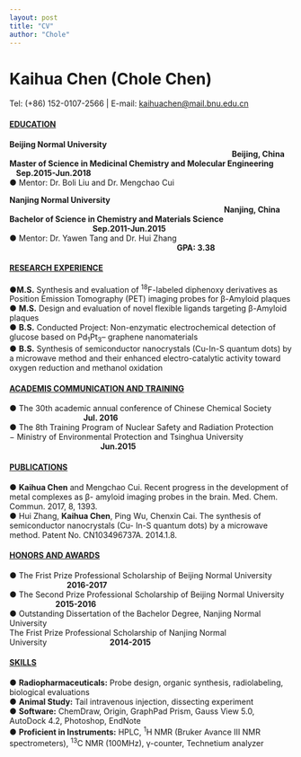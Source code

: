 ```yaml
---
layout: post
title: "CV"
author: "Chole"
---
```



# Kaihua Chen (Chole Chen)
Tel: (+86) 152-0107-2566 | E-mail: kaihuachen@mail.bnu.edu.cn

#### <ins>EDUCATION</ins>
**Beijing Normal University** &emsp;&emsp;&emsp;&emsp;&emsp;&emsp;&emsp;&emsp;&emsp;&emsp;&emsp;&emsp;&emsp;&emsp;&emsp;&emsp;&emsp;&emsp;&emsp;&emsp;&emsp;&emsp;&emsp;&emsp;&emsp;&emsp;&emsp;&emsp; **Beijing, China**<br>
**Master of Science in Medicinal Chemistry and Molecular Engineering**
&emsp;&emsp;&nbsp;&nbsp; **Sep.2015-Jun.2018**<br>
● Mentor: Dr. Boli Liu and Dr. Mengchao Cui

**Nanjing Normal University**
&emsp;&emsp;&emsp;&emsp;&emsp;&emsp;&emsp;&emsp;&emsp;&emsp;&emsp;&emsp;&emsp;&emsp;&emsp;&emsp;&emsp;&emsp;&emsp;&emsp;&emsp;&emsp;&emsp;&emsp;&emsp;&emsp;&emsp; **Nanjing, China**<br>
**Bachelor of Science in Chemistry and Materials Science**
&emsp;&emsp;&emsp;&emsp;&emsp;&emsp;&emsp;&emsp;&emsp;&emsp;&nbsp; **Sep.2011-Jun.2015**<br>
● Mentor: Dr. Yawen Tang and Dr. Hui Zhang &emsp;&emsp;&emsp;&emsp;&emsp;&emsp;&emsp;&emsp;&emsp;&emsp;&emsp;&emsp;&emsp;&emsp;&emsp;&emsp;&emsp;&emsp;&emsp;&emsp;&emsp; **GPA: 3.38**


#### <ins>RESEARCH EXPERIENCE</ins>
●**M.S.** Synthesis and evaluation of <sup>18</sup>F-labeled diphenoxy derivatives as Position Emission Tomography (PET) imaging probes for β-Amyloid plaques<br>
● **M.S.** Design and evaluation of novel flexible ligands targeting β-Amyloid plaques<br>
● **B.S.** Conducted Project: Non-enzymatic electrochemical detection of glucose based on Pd<sub>1</sub>Pt<sub>3</sub>–
graphene nanomaterials<br>
● **B.S.** Synthesis of semiconductor nanocrystals (Cu-In-S quantum dots) by a microwave method and
their enhanced electro-catalytic activity toward oxygen reduction and methanol oxidation

#### <ins>ACADEMIS COMMUNICATION AND TRAINING</ins>
● The 30th academic annual conference of Chinese Chemical Society &emsp;&emsp;&emsp;&emsp;&emsp;&emsp;&emsp;&emsp;&nbsp;&nbsp;&nbsp;&nbsp;&nbsp;**Jul. 2016**<br>
● The 8th Training Program of Nuclear Safety and Radiation Protection<br>
− Ministry of Environmental Protection and Tsinghua University &emsp;&emsp;&emsp;&emsp;&emsp;&emsp;&emsp;&emsp;&emsp;&emsp;&emsp;&nbsp;&nbsp;**Jun.2015**

#### <ins>PUBLICATIONS</ins>
● **Kaihua Chen** and Mengchao Cui. Recent progress in the development of metal complexes as β- amyloid imaging probes in the brain. Med. Chem. Commun. 2017, 8, 1393.<br>
● Hui Zhang, **Kaihua Chen**, Ping Wu, Chenxin Cai. The synthesis of semiconductor nanocrystals (Cu- In-S quantum dots) by a microwave method. Patent No. CN103496737A. 2014.1.8.<br>

#### <ins>HONORS AND AWARDS</ins>
● The Frist Prize Professional Scholarship of Beijing Normal University &emsp;&emsp;&emsp;&emsp;&emsp;&emsp;&emsp;&nbsp;**2016-2017**<br>
● The Second Prize Professional Scholarship of Beijing Normal University &emsp;&emsp;&emsp;&emsp;&nbsp;&nbsp;&emsp;&nbsp;**2015-2016**<br>
● Outstanding Dissertation of the Bachelor Degree, Nanjing Normal University<br>
The Frist Prize Professional Scholarship of Nanjing Normal University&emsp;&emsp;&emsp;&emsp;&emsp;&emsp;&emsp;&emsp;**2014-2015**


#### <ins>SKILLS</ins>

● **Radiopharmaceuticals:** Probe design, organic synthesis, radiolabeling, biological evaluations<br>
● **Animal Study:** Tail intravenous injection, dissecting experiment<br>
● **Software:** ChemDraw, Origin, GraphPad Prism, Gauss View 5.0, AutoDock 4.2, Photoshop, EndNote<br>
● **Proficient in Instruments:** HPLC, <sup>1</sup>H NMR (Bruker Avance III NMR spectrometers), <sup>13</sup>C NMR (100MHz), γ-counter, Technetium analyzer
